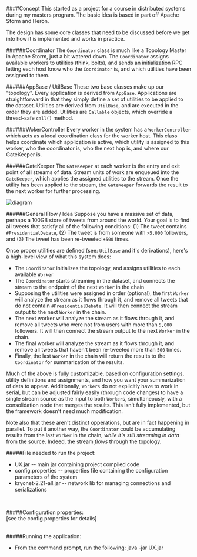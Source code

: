 ####Concept
This started as a project for a course in distributed systems during my masters program. The basic idea is based in part off Apache Storm and Heron.

The design has some core classes that need to be discussed before we get into how it is implemented and works in practice.

######Coordinator
The `Coordinator` class is much like a Topology Master in Apache Storm, just a bit watered down. The `Coordinator` assigns available workers to utilities (think, bolts), and sends an initialization RPC letting each host know who the `Coordinator` is, and which utilities have been assigned to them.

######AppBase / UtilBase
These two base classes make up our "topology". Every application is derived from `AppBase`. Applications are straightforward in that they simply define a set of utilities to be applied to the dataset. Utilities are derived from `UtilBase`, and are executed in the order they are added. Utilities are `Callable` objects, which override a thread-safe `call()` method.

######WokerController
Every worker in the system has a `WorkerController` which acts as a local coordination class for the worker host. This class helps coordinate which application is active, which utility is assigned to this worker, who the coordinator is, who the next hop is, and where our GateKeeper is.

######GateKeeper
The `GateKeeper` at each worker is the entry and exit point of all streams of data. Stream units of work are enqueued into the `GateKeeper`, which applies the assigned utilities to the stream. Once the utility has been applied to the stream, the `GateKeeper` forwards the result to the next worker for further processing.

![diagram](http://i.imgur.com/cMyx7XT.png)

######General Flow / Idea
Suppose you have a massive set of data, perhaps a 100GB store of tweets from around the world. Your goal is to find all tweets that satisfy all of the following conditions:  (1) The tweet contains `#PresidentialDebate`, (2) The tweet is from someone with  `>5,000` followers, and (3) The tweet has been re-tweeted `+500` times.

Once proper utilities are defined (see: `UtilBase` and it's derivations), here's a high-level view of what this system does:
- The `Coordinator` initializes the topology, and assigns utilities to each available `Worker`
- The `Coordinator` starts streaming in the dataset, and connects the stream to the endpoint of the next `Worker` in the chain
- Supposing the utilities were assigned in order (optional), the first `Worker` will analyze the stream as it flows through it, and remove all tweets that do not contain `#PresidentialDebate`. It will then connect the stream output to the next `Worker` in the chain.
- The next worker will analyze the stream as it flows through it, and remove all tweets who were not from users with more than `5,000` followers. It will then connect the stream output to the next `Worker` in the chain.
- The final worker will analyze the stream as it flows through it, and remove all tweets that haven't been re-tweeted more than `500` times.
- Finally, the last `Worker` in the chain will return the results to the `Coordinator` for summarization of the results.

Much of the above is fully customizable, based on configuration settings, utility definitions and assignments, and how you want your summarization of data to appear. Additionally, `Workers` do not explicitly have to work in serial, but can be adjusted fairly easily (through code changes) to have a single stream source as the input to both `Worker`s, simultaneously, with a consolidation node that merges the results. This isn't fully implemented, but the framework doesn't need much modification.

Note also that these aren't distinct opperations, but are in fact happening in parallel. To put it another way, the `Coordinator` could be accumulating results from the last `Worker` in the chain, _while it's still streaming in data_ from the source. Indeed, the stream _flows_ through the topology.

#####File needed to run the project:
- UX.jar                  -- main jar containing project compiled code<br>
- config.properties       -- properties file containing the configuration parameters of the system<br>
- kryonet-2.21-all.jar    -- network lib for managing connections and serializations<br>
<br>

#####Configuration properties:<br>
[see the config.properties for details]<br>
<br>

#####Running the application:<br>
- From the command prompt, run the following:   java -jar UX.jar<br>
